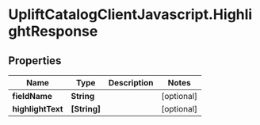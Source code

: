# UpliftCatalogClientJavascript.HighlightResponse

## Properties

Name | Type | Description | Notes
------------ | ------------- | ------------- | -------------
**fieldName** | **String** |  | [optional] 
**highlightText** | **[String]** |  | [optional] 


